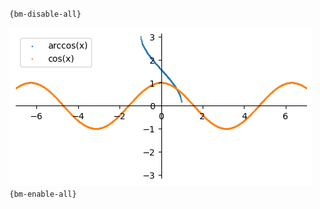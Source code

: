 `{bm-disable-all}`

![Graph(s) of arccos(x),cos(x)](calculus_3fb18a9d9e391448c2adc48e17562ec3.png)
`{bm-enable-all}`

